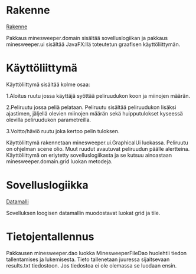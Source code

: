 # Rakenne
[Rakenne](https://github.com/Alluton/miinaharava/blob/master/dokumentaatio/arkkitehtuuri.png)

Pakkaus minesweeper.domain sisältää sovelluslogiikan ja pakkaus minesweeper.ui sisältää JavaFX:llä toteutetun graafisen käyttöliittymän.

# Käyttöliittymä

Käyttöliittymä sisältää kolme osaa: 

1.Aloitus ruutu jossa käyttäjä syöttää peliruudukon koon ja miinojen määrän.

2.Peliruutu jossa peliä pelataan. Peliruutu sisältää peliruudukon lisäksi ajastimen, jäljellä olevien miinojen määrän sekä huipputulokset kyseessä olevilla peliruudukon parametreilla.

3.Voitto/häviö ruutu joka kertoo pelin tuloksen.

Käyttöliittymä rakennetaan minesweeper.ui.GraphicalUi luokassa. Peliruutu on ohjelman scene olio. Muut ruudut avautuvat peliruudun päälle alertteina. Käyttöliittymä on eriytetty sovelluslogiikasta ja se kutsuu ainoastaan minesweeper.domain.grid luokan metodeja.

# Sovelluslogiikka

[Datamalli](https://github.com/Alluton/miinaharava/blob/master/dokumentaatio/datamalli.jpg)

Sovelluksen loogisen datamallin muodostavat luokat grid ja tile.

# Tietojentallennus

Pakkausen minesweeper.dao luokka MinesweeperFileDao huolehtii tiedon tallentamises ja lukemisesta. Tieto tallenetaan juuressa sijaitsevaan results.txt tiedostoon. Jos tiedostoa ei ole olemassa se luodaan ensin.
